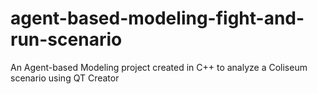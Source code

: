 # agent-based-modeling-fight-and-run-scenario
An Agent-based Modeling project created in C++ to analyze a Coliseum scenario using QT Creator
